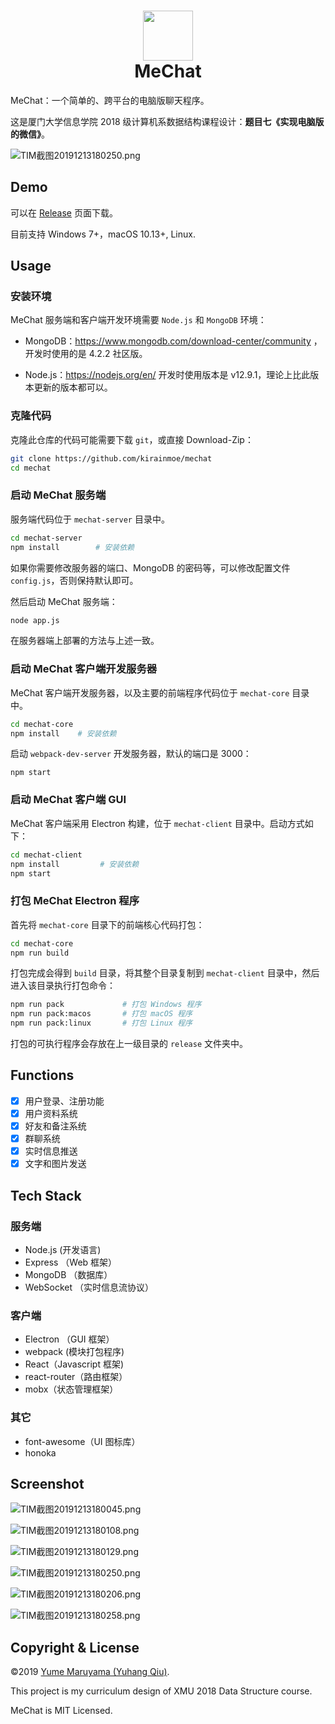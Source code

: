 <h1 align=center><img width="80px" src="https://i.loli.net/2019/12/13/apDtvOrXb4YBhkC.png"><br>MeChat</h1>

MeChat：一个简单的、跨平台的电脑版聊天程序。

这是厦门大学信息学院 2018 级计算机系数据结构课程设计：**题目七《实现电脑版的微信》**。

![TIM截图20191213180250.png](https://i.loli.net/2019/12/13/6sXbIYe1pS9gLAJ.png)

## Demo

可以在 [Release](https://github.com/kirainmoe/mechat/releases) 页面下载。

目前支持 Windows 7+，macOS 10.13+, Linux.

## Usage

### 安装环境

MeChat 服务端和客户端开发环境需要 `Node.js` 和 `MongoDB` 环境：

- MongoDB：https://www.mongodb.com/download-center/community ，开发时使用的是 4.2.2 社区版。

- Node.js：https://nodejs.org/en/ 开发时使用版本是 v12.9.1，理论上比此版本更新的版本都可以。


### 克隆代码

克隆此仓库的代码可能需要下载 `git`，或直接 Download-Zip：

```bash
git clone https://github.com/kirainmoe/mechat
cd mechat
```

### 启动 MeChat 服务端

服务端代码位于 `mechat-server` 目录中。

```bash
cd mechat-server
npm install        # 安装依赖
```

如果你需要修改服务器的端口、MongoDB 的密码等，可以修改配置文件 `config.js`，否则保持默认即可。

然后启动 MeChat 服务端：

```bash
node app.js
```

在服务器端上部署的方法与上述一致。

### 启动 MeChat 客户端开发服务器

MeChat 客户端开发服务器，以及主要的前端程序代码位于 `mechat-core` 目录中。

```bash
cd mechat-core
npm install    # 安装依赖
```

启动 `webpack-dev-server` 开发服务器，默认的端口是 3000：

```
npm start
```

### 启动 MeChat 客户端 GUI

MeChat 客户端采用 Electron 构建，位于 `mechat-client` 目录中。启动方式如下：

```bash
cd mechat-client
npm install         # 安装依赖
npm start
```

### 打包 MeChat Electron 程序

首先将 `mechat-core` 目录下的前端核心代码打包：

```bash
cd mechat-core
npm run build
```

打包完成会得到 `build` 目录，将其整个目录复制到 `mechat-client` 目录中，然后进入该目录执行打包命令：

```bash
npm run pack             # 打包 Windows 程序
npm run pack:macos       # 打包 macOS 程序
npm run pack:linux       # 打包 Linux 程序
```

打包的可执行程序会存放在上一级目录的 `release` 文件夹中。

## Functions

- [x] 用户登录、注册功能
- [x] 用户资料系统
- [x] 好友和备注系统
- [x] 群聊系统
- [x] 实时信息推送
- [x] 文字和图片发送

## Tech Stack

### 服务端

- Node.js (开发语言)
- Express （Web 框架）
- MongoDB （数据库）
- WebSocket （实时信息流协议）

### 客户端

- Electron （GUI 框架）
- webpack (模块打包程序)
- React（Javascript 框架)
- react-router（路由框架）
- mobx（状态管理框架）

### 其它

- font-awesome（UI 图标库）
- honoka


## Screenshot

![TIM截图20191213180045.png](https://i.loli.net/2019/12/13/2dgbEzsk9TNcyKW.png)

![TIM截图20191213180108.png](https://i.loli.net/2019/12/13/Xvc7znoxTrwHOIj.png)

![TIM截图20191213180129.png](https://i.loli.net/2019/12/13/3qGhftY6CnTiKvg.png)

![TIM截图20191213180250.png](https://i.loli.net/2019/12/13/6sXbIYe1pS9gLAJ.png)

![TIM截图20191213180206.png](https://i.loli.net/2019/12/13/BAWaHjxM9Rzl28C.png)

![TIM截图20191213180258.png](https://i.loli.net/2019/12/13/VQvD7bwU2GaJqxu.png)

## Copyright & License

&copy;2019 [Yume Maruyama (Yuhang Qiu)](https://github.com/kirainmoe).

This project is my curriculum design of XMU 2018 Data Structure course.

MeChat is MIT Licensed.
